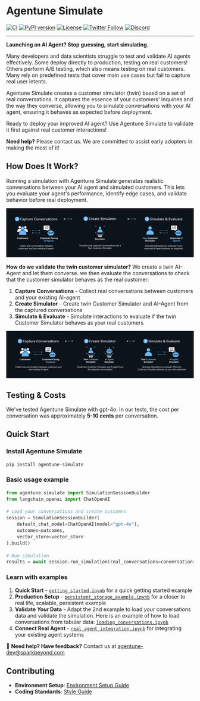 # Agentune Simulate

[![CI](https://github.com/SparkBeyond/agentune/actions/workflows/python-tests.yml/badge.svg?label=CI)](https://github.com/SparkBeyond/agentune/actions)
[![PyPI version](https://badge.fury.io/py/agentune-simulate.svg)](https://pypi.org/project/agentune-simulate/)
[![License](https://img.shields.io/badge/License-Apache%202.0-blue.svg)](https://opensource.org/licenses/Apache-2.0)
[![Twitter Follow](https://img.shields.io/twitter/follow/agentune_sb?style=social)](https://x.com/agentune_sb)
[![Discord](https://img.shields.io/badge/discord-join-blue?logo=discord&logoColor=white)](https://discord.gg/Hx5YYAaebz)

---

**Launching an AI Agent? Stop guessing, start simulating.**


Many developers and data scientists struggle to test and validate AI agents effectively. Some deploy directly to production, testing on real customers! Others perform A/B testing, which also means testing on real customers. Many rely on predefined tests that cover main use cases but fail to capture real user intents.

Agentune Simulate creates a customer simulator (twin) based on a set of real conversations. It captures the essence of your customers' inquiries and the way they converse, allowing you to simulate conversations with your AI agent, ensuring it behaves as expected before deployment.

Ready to deploy your improved AI agent? Use Agentune Simulate to validate it first against real customer interactions!

**Need help?** Please contact us. We are committed to assist early adopters in making the most of it!

## How Does It Work?    

Running a simulation with Agentune Simulate generates realistic conversations between your AI agent and simulated customers. This lets you evaluate your agent's performance, identify edge cases, and validate behavior before real deployment.

![Agentune Simulate Workflow](https://raw.githubusercontent.com/SparkBeyond/agentune/main/agentune_simulate/docs/images/agentune-simulate-flow.png)

**How do we validate the twin customer simulator?** We create a twin AI-Agent and let them converse. we then evaluate the conversations to check that the customer simulator behaves as the real customer:

1. **Capture Conversations** - Collect real conversations between customers and your existing AI-agent
2. **Create Simulator** - Create twin Customer Simulator and AI-Agent from the captured conversations
3. **Simulate & Evaluate** - Simulate interactions to evaluate if the twin Customer Simulator behaves as your real customers

![Agentune Simulate Workflow](https://raw.githubusercontent.com/SparkBeyond/agentune/main/agentune_simulate/docs/images/agentune-simulate-validation-flow.png)

## Testing & Costs

We've tested Agentune Simulate with gpt-4o. In our tests, the cost per conversation was approximately **5-10 cents** per conversation.

## Quick Start

### Install Agentune Simulate

   ```bash
   pip install agentune-simulate
   ```

### Basic usage example

   ```python
   from agentune.simulate import SimulationSessionBuilder
   from langchain_openai import ChatOpenAI
   
   # Load your conversations and create outcomes
   session = SimulationSessionBuilder(
       default_chat_model=ChatOpenAI(model="gpt-4o"),
       outcomes=outcomes,
       vector_store=vector_store
   ).build()
   
   # Run simulation
   results = await session.run_simulation(real_conversations=conversations)
   ```

### Learn with examples

1. **Quick Start** - [`getting_started.ipynb`](https://github.com/SparkBeyond/agentune/blob/main/agentune_simulate/examples/getting_started.ipynb) for a quick getting started example
2. **Production Setup** - [`persistent_storage_example.ipynb`](https://github.com/SparkBeyond/agentune/blob/main/agentune_simulate/examples/persistent_storage_example.ipynb) for a closer to real life, scalable, persistent example  
3. **Validate _Your_ Data** - Adapt the 2nd example to load _your_ conversations data and validate the simulation. 
Here is an example of how to load conversations from tabular data: [`loading_conversations.ipynb`](https://github.com/SparkBeyond/agentune/blob/main/agentune_simulate/examples/loading_conversations.ipynb)
4. **Connect Real Agent** - [`real_agent_integration.ipynb`](https://github.com/SparkBeyond/agentune/blob/main/agentune_simulate/examples/real_agent_integration.ipynb) for integrating your existing agent systems

📧 **Need help? Have feedback?** Contact us at [agentune-dev@sparkbeyond.com](mailto:agentune-dev@sparkbeyond.com)

## Contributing

- **Environment Setup**: [Environment Setup Guide](https://github.com/SparkBeyond/agentune/blob/main/agentune_simulate/docs/development/environment-setup.md)
- **Coding Standards**: [Style Guide](https://github.com/SparkBeyond/agentune/blob/main/agentune_simulate/docs/development/style-guide.md)

